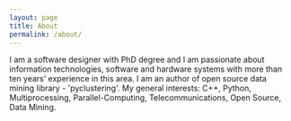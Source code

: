 ```yaml
---
layout: page
title: About
permalink: /about/
---
```


I am a software designer with PhD degree and I am passionate about information technologies, software and hardware systems with more than ten years’ experience in this area. I am an author of open source data mining library - 'pyclustering'. My general interests: С++, Python, Multiprocessing, Parallel-Computing, Telecommunications, Open Source, Data Mining.